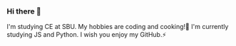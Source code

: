 ### Hi there 👋
I'm studying CE at SBU.
My hobbies are coding and cooking!🌱
I'm currently studying JS and Python.
I wish you enjoy my GitHub.⚡
<!--
**KosarDst/KosarDst** is a ✨ _special_ ✨ repository because its `README.md` (this file) appears on your GitHub profile.

Here are some ideas to get you started:

- 🔭 I’m currently working on ...
- 🌱 I’m currently learning ...
- 👯 I’m looking to collaborate on ...
- 🤔 I’m looking for help with ...
- 💬 Ask me about ...
- 📫 How to reach me: ...
- 😄 Pronouns: ...
- ⚡ Fun fact: ...
-->
